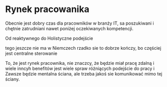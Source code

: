 # Rynek pracowanika
 Obecnie jest dobry czas dla pracowników w branży IT, sa poszukiwani i chętnie zatrudniani nawet poniżej oczekiwanych kompetencji.



Od reaktywnego
do Holistyczne podejście

tego jeszcze nie ma w Niemczech
rzadko sie to dobrze kończy, bo częściej 
jest centralne sterowanie


To, że jest rynek pracownika, nie znaczcy, że będzie miał pracę zdalną i wiele inncyh benefitów
jest wiele spraw różniących podejście do pracy
i Zawsze będzie mentalna ściana, ale trzeba jakoś sie komunikować mimo tej ściany.

